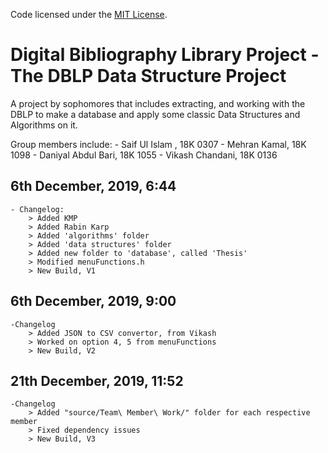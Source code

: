 Code licensed under the [MIT License](LICENSE.txt).
# Digital Bibliography Library Project - The DBLP Data Structure Project
A project by sophomores that includes extracting, and working with the DBLP to make a database and apply some classic Data Structures and Algorithms on it.

Group members include:
    - Saif Ul Islam , 18K 0307
    - Mehran Kamal, 18K 1098
    - Daniyal Abdul Bari, 18K 1055
    - Vikash Chandani, 18K 0136

## 6th December, 2019, 6:44
    - Changelog:
        > Added KMP
        > Added Rabin Karp
        > Added 'algorithms' folder
        > Added 'data structures' folder
        > Added new folder to 'database', called 'Thesis'
        > Modified menuFunctions.h
        > New Build, V1

## 6th December, 2019, 9:00
    -Changelog
        > Added JSON to CSV convertor, from Vikash
        > Worked on option 4, 5 from menuFunctions
        > New Build, V2

## 21th December, 2019, 11:52
    -Changelog
        > Added "source/Team\ Member\ Work/" folder for each respective member
        > Fixed dependency issues
        > New Build, V3
